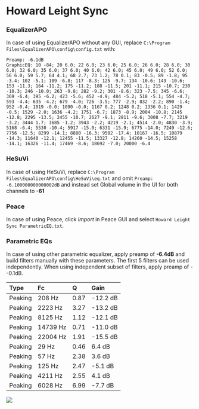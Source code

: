 # Howard Leight Sync

### EqualizerAPO
In case of using EqualizerAPO without any GUI, replace `C:\Program Files\EqualizerAPO\config\config.txt`
with:
```
Preamp: -6.1dB
GraphicEQ: 10 -84; 20 6.0; 22 6.0; 23 6.0; 25 6.0; 26 6.0; 28 6.0; 30 6.0; 32 6.0; 35 6.0; 37 6.0; 40 6.0; 42 6.0; 45 6.0; 49 6.0; 52 6.0; 56 6.0; 59 5.7; 64 4.1; 68 2.7; 73 1.2; 78 0.1; 83 -0.5; 89 -1.8; 95 -3.4; 102 -5.1; 109 -6.8; 117 -8.3; 125 -9.7; 134 -10.6; 143 -10.6; 153 -11.3; 164 -11.2; 175 -11.2; 188 -11.5; 201 -11.1; 215 -10.7; 230 -10.3; 246 -10.0; 263 -9.8; 282 -9.2; 301 -8.6; 323 -7.5; 345 -6.6; 369 -6.4; 395 -6.2; 423 -5.6; 452 -4.9; 484 -5.2; 518 -5.1; 554 -4.7; 593 -4.4; 635 -4.2; 679 -4.0; 726 -3.5; 777 -2.9; 832 -2.2; 890 -1.4; 952 -0.4; 1019 -0.0; 1090 -0.0; 1167 0.2; 1248 0.2; 1336 0.1; 1429 -0.5; 1529 -2.0; 1636 -4.2; 1751 -6.7; 1873 -8.9; 2004 -10.8; 2145 -12.8; 2295 -13.5; 2455 -10.7; 2627 -9.1; 2811 -9.6; 3008 -7.7; 3219 -3.2; 3444 1.7; 3685 -1.2; 3943 -2.2; 4219 -2.1; 4514 -2.0; 4830 -3.9; 5168 -6.4; 5530 -10.4; 5917 -15.0; 6331 -15.9; 6775 -14.0; 7249 -12.6; 7756 -12.5; 8299 -14.1; 8880 -16.3; 9502 -17.4; 10167 -16.5; 10879 -14.3; 11640 -12.1; 12455 -11.5; 13327 -12.8; 14260 -14.5; 15258 -14.1; 16326 -11.4; 17469 -8.6; 18692 -7.0; 20000 -6.4
```

### HeSuVi
In case of using HeSuVi, replace `C:\Program Files\EqualizerAPO\config\HeSuVi\eq.txt` and omit `Preamp:
-6.100000000000002dB` and instead set Global volume in the UI for both channels to **-61**

### Peace
In case of using Peace, click *Import* in Peace GUI and select `Howard Leight Sync ParametricEQ.txt`.

### Parametric EQs
In case of using other parametric equalizer, apply preamp of **-6.4dB** and build filters manually
with these parameters. The first 5 filters can be used independently.
When using independent subset of filters, apply preamp of --0.1dB.

| Type    | Fc       |    Q | Gain     |
|:--------|:---------|:-----|:---------|
| Peaking | 208 Hz   | 0.87 | -12.2 dB |
| Peaking | 2223 Hz  | 3.27 | -13.2 dB |
| Peaking | 8125 Hz  | 1.12 | -12.1 dB |
| Peaking | 14739 Hz | 0.71 | -11.0 dB |
| Peaking | 22004 Hz | 1.91 | -15.5 dB |
| Peaking | 29 Hz    | 0.46 | 6.4 dB   |
| Peaking | 57 Hz    | 2.38 | 3.6 dB   |
| Peaking | 125 Hz   | 2.47 | -5.1 dB  |
| Peaking | 4211 Hz  | 2.55 | 4.1 dB   |
| Peaking | 6028 Hz  | 6.99 | -7.7 dB  |

![](https://raw.githubusercontent.com/jaakkopasanen/AutoEq/master/results/innerfidelity/sbaf-serious/Howard%20Leight%20Sync/Howard%20Leight%20Sync.png)